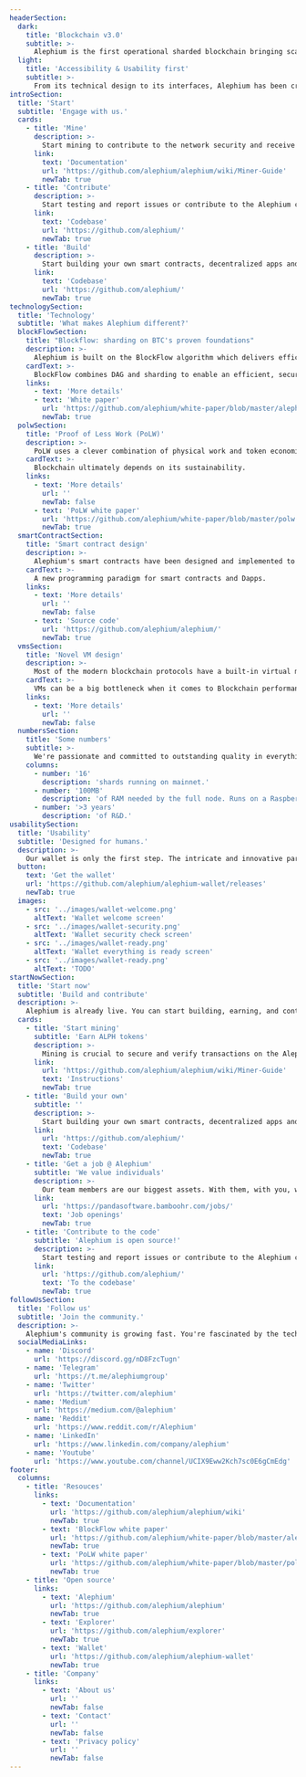 ```yaml
---
headerSection:
  dark:
    title: 'Blockchain v3.0'
    subtitle: >-
      Alephium is the first operational sharded blockchain bringing scalability, ETH-inspired secure smart contracts, and energy efficiency to Bitcoin's proven core technologies while ensuring better performance.
  light:
    title: 'Accessibility & Usability first'
    subtitle: >-
      From its technical design to its interfaces, Alephium has been created with usability and accessibility in mind. It's made to support powerful, scalable yet user-friendly decentralized applications and protocols.
introSection:
  title: 'Start'
  subtitle: 'Engage with us.'
  cards:
    - title: 'Mine'
      description: >-
        Start mining to contribute to the network security and receive ALPH rewards.
      link:
        text: 'Documentation'
        url: 'https://github.com/alephium/alephium/wiki/Miner-Guide'
        newTab: true
    - title: 'Contribute'
      description: >-
        Start testing and report issues or contribute to the Alephium codebase.
      link:
        text: 'Codebase'
        url: 'https://github.com/alephium/'
        newTab: true
    - title: 'Build'
      description: >-
        Start building your own smart contracts, decentralized apps and protocols.
      link:
        text: 'Codebase'
        url: 'https://github.com/alephium/'
        newTab: true
technologySection:
  title: 'Technology'
  subtitle: 'What makes Alephium different?'
  blockFlowSection:
    title: "Blockflow: sharding on BTC's proven foundations"
    description: >-
      Alephium is built on the BlockFlow algorithm which delivers efficient and practical UTXO sharding. Inspired by distributed computing models, it combines DAG (Directed Acyclic Graph) and sharding. Much more lightweight than other sharding methods, BlockFlow also natively supports single-step cross shard transaction making Alephium user-experience just as convenient as any single chain platform.
    cardText: >-
      BlockFlow combines DAG and sharding to enable an efficient, secure and verifiable consensus algorithm.
    links:
      - text: 'More details'
      - text: 'White paper'
        url: 'https://github.com/alephium/white-paper/blob/master/alephium.pdf'
        newTab: true
  polwSection:
    title: 'Proof of Less Work (PoLW)'
    description: >-
      PoLW uses a clever combination of physical work and token economics to dynamically adjust the work required to mine new blocks, ensuring a reduced energy footprint compared to classic Nakamoto PoW mining.
    cardText: >-
      Blockchain ultimately depends on its sustainability.
    links:
      - text: 'More details'
        url: ''
        newTab: false
      - text: 'PoLW white paper'
        url: 'https://github.com/alephium/white-paper/blob/master/polw.pdf'
        newTab: true
  smartContractSection:
    title: 'Smart contract design'
    description: >-
      Alephium's smart contracts have been designed and implemented to be scalable, functional, practical with a focus on security and reduced state usage. Its stateful UTXO model combines the advantages of both eUTXO model and account model.
    cardText: >-
      A new programming paradigm for smart contracts and Dapps.
    links:
      - text: 'More details'
        url: ''
        newTab: false
      - text: 'Source code'
        url: 'https://github.com/alephium/alephium/'
        newTab: true
  vmsSection:
    title: 'Novel VM design'
    description: >-
      Most of the modern blockchain protocols have a built-in virtual machine for general computing to implement useful and complex decentralized applications. In Alephium, we shift from a code-centric approach to a data-centric approach and enable access and parse information from data payload of UTXOs. As a result, our script system is as powerful as a general virtual machine.
    cardText: >-
      VMs can be a big bottleneck when it comes to Blockchain performances. Not on Alephium.
    links:
      - text: 'More details'
        url: ''
        newTab: false
  numbersSection:
    title: 'Some numbers'
    subtitle: >-
      We're passionate and committed to outstanding quality in everything we do. We took the necessary time to transform theory to actual technologies.
    columns:
      - number: '16'
        description: 'shards running on mainnet.'
      - number: '100MB'
        description: 'of RAM needed by the full node. Runs on a Raspberry-PI.'
      - number: '>3 years'
        description: 'of R&D.'
usabilitySection:
  title: 'Usability'
  subtitle: 'Designed for humans.'
  description: >-
    Our wallet is only the first step. The intricate and innovative parts of technology should be at reach, without becoming an obstacle to accessibility and usability. Alephium aims at placing the user at the center, regardless of their skills.
  button:
    text: 'Get the wallet'
    url: 'https://github.com/alephium/alephium-wallet/releases'
    newTab: true
  images:
    - src: '../images/wallet-welcome.png'
      altText: 'Wallet welcome screen'
    - src: '../images/wallet-security.png'
      altText: 'Wallet security check screen'
    - src: '../images/wallet-ready.png'
      altText: 'Wallet everything is ready screen'
    - src: '../images/wallet-ready.png'
      altText: 'TODO'
startNowSection:
  title: 'Start now'
  subtitle: 'Build and contribute'
  description: >-
    Alephium is already live. You can start building, earning, and contributing right now.
  cards:
    - title: 'Start mining'
      subtitle: 'Earn ALPH tokens'
      description: >-
        Mining is crucial to secure and verify transactions on the Alephium blockchain. Contribute to the growth and security of our network and receive ALPH block rewards. Currently, we support CPU and GPU mining and will soon offer FPGA mining support
      link:
        url: 'https://github.com/alephium/alephium/wiki/Miner-Guide'
        text: 'Instructions'
        newTab: true
    - title: 'Build your own'
      subtitle: ''
      description: >-
        Start building your own smart contracts, decentralized apps and protocols. Alephium is made to build powerful, secure and scalable Dapps. It’s stateful UTXO model combines the advantages of both eUTXO model and account model.
      link:
        url: 'https://github.com/alephium/'
        text: 'Codebase'
        newTab: true
    - title: 'Get a job @ Alephium'
      subtitle: 'We value individuals'
      description: >-
        Our team members are our biggest assets. With them, with you, we plan to make Alephium the preferred blockchain for powerful, accessible and secure Dapps & web 3.0. If you think you're uniquely suited to support Alephium, we want to hear from you. We're based in the beautiful Switzerland, but you can work from anywhere in the world.
      link:
        url: 'https://pandasoftware.bamboohr.com/jobs/'
        text: 'Job openings'
        newTab: true
    - title: 'Contribute to the code'
      subtitle: 'Alephium is open source!'
      description: >-
        Start testing and report issues or contribute to the Alephium codebase. We would love to see your contribution integrated in the Alephium codebase!
      link:
        url: 'https://github.com/alephium/'
        text: 'To the codebase'
        newTab: true
followUsSection:
  title: 'Follow us'
  subtitle: 'Join the community.'
  description: >-
    Alephium's community is growing fast. You're fascinated by the technology, you want to know more or you want to build something cool with it? Come and join us!
  socialMediaLinks:
    - name: 'Discord'
      url: 'https://discord.gg/nD8FzcTugn'
    - name: 'Telegram'
      url: 'https://t.me/alephiumgroup'
    - name: 'Twitter'
      url: 'https://twitter.com/alephium'
    - name: 'Medium'
      url: 'https://medium.com/@alephium'
    - name: 'Reddit'
      url: 'https://www.reddit.com/r/Alephium'
    - name: 'LinkedIn'
      url: 'https://www.linkedin.com/company/alephium'
    - name: 'Youtube'
      url: 'https://www.youtube.com/channel/UCIX9Eww2Kch7sc0E6gCmEdg'
footer:
  columns:
    - title: 'Resouces'
      links:
        - text: 'Documentation'
          url: 'https://github.com/alephium/alephium/wiki'
          newTab: true
        - text: 'BlockFlow white paper'
          url: 'https://github.com/alephium/white-paper/blob/master/alephium.pdf'
          newTab: true
        - text: 'PoLW white paper'
          url: 'https://github.com/alephium/white-paper/blob/master/polw.pdf'
          newTab: true
    - title: 'Open source'
      links:
        - text: 'Alephium'
          url: 'https://github.com/alephium/alephium'
          newTab: true
        - text: 'Explorer'
          url: 'https://github.com/alephium/explorer'
          newTab: true
        - text: 'Wallet'
          url: 'https://github.com/alephium/alephium-wallet'
          newTab: true
    - title: 'Company'
      links:
        - text: 'About us'
          url: ''
          newTab: false
        - text: 'Contact'
          url: ''
          newTab: false
        - text: 'Privacy policy'
          url: ''
          newTab: false
---
```

